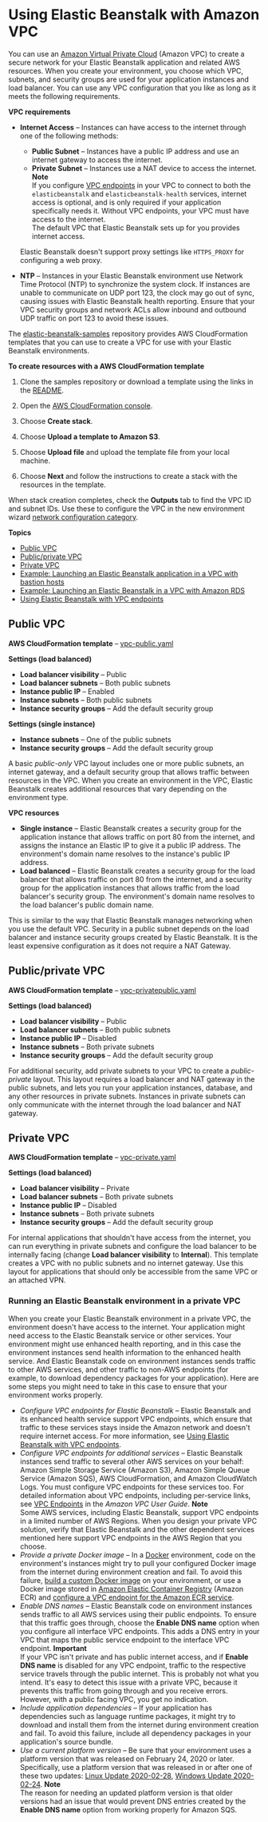 # Using Elastic Beanstalk with Amazon VPC<a name="vpc"></a>

You can use an [Amazon Virtual Private Cloud](https://docs.aws.amazon.com/vpc/latest/userguide/) \(Amazon VPC\) to create a secure network for your Elastic Beanstalk application and related AWS resources\. When you create your environment, you choose which VPC, subnets, and security groups are used for your application instances and load balancer\. You can use any VPC configuration that you like as long as it meets the following requirements\.

**VPC requirements**
+ **Internet Access** – Instances can have access to the internet through one of the following methods:
  + **Public Subnet** – Instances have a public IP address and use an internet gateway to access the internet\.
  + **Private Subnet** – Instances use a NAT device to access the internet\.
**Note**  
If you configure [VPC endpoints](vpc-vpce.md) in your VPC to connect to both the `elasticbeanstalk` and `elasticbeanstalk-health` services, internet access is optional, and is only required if your application specifically needs it\. Without VPC endpoints, your VPC must have access to the internet\.  
The default VPC that Elastic Beanstalk sets up for you provides internet access\.

  Elastic Beanstalk doesn't support proxy settings like `HTTPS_PROXY` for configuring a web proxy\.
+ **NTP** – Instances in your Elastic Beanstalk environment use Network Time Protocol \(NTP\) to synchronize the system clock\. If instances are unable to communicate on UDP port 123, the clock may go out of sync, causing issues with Elastic Beanstalk health reporting\. Ensure that your VPC security groups and network ACLs allow inbound and outbound UDP traffic on port 123 to avoid these issues\.

The [elastic\-beanstalk\-samples](https://github.com/awsdocs/elastic-beanstalk-samples/) repository provides AWS CloudFormation templates that you can use to create a VPC for use with your Elastic Beanstalk environments\.

**To create resources with a AWS CloudFormation template**

1. Clone the samples repository or download a template using the links in the [README](https://github.com/awsdocs/elastic-beanstalk-samples/tree/master/cfn-templates/README.md)\.

1. Open the [AWS CloudFormation console](https://console.aws.amazon.com/cloudformation/home)\.

1. Choose **Create stack**\.

1. Choose **Upload a template to Amazon S3**\.

1. Choose **Upload file** and upload the template file from your local machine\.

1. Choose **Next** and follow the instructions to create a stack with the resources in the template\.

When stack creation completes, check the **Outputs** tab to find the VPC ID and subnet IDs\. Use these to configure the VPC in the new environment wizard [network configuration category](environments-create-wizard.md#environments-create-wizard-network)\.

**Topics**
+ [Public VPC](#services-vpc-public)
+ [Public/private VPC](#services-vpc-privatepublic)
+ [Private VPC](#services-vpc-private)
+ [Example: Launching an Elastic Beanstalk application in a VPC with bastion hosts](vpc-bastion-host.md)
+ [Example: Launching an Elastic Beanstalk in a VPC with Amazon RDS](vpc-rds.md)
+ [Using Elastic Beanstalk with VPC endpoints](vpc-vpce.md)

## Public VPC<a name="services-vpc-public"></a>

**AWS CloudFormation template** – [vpc\-public\.yaml](https://github.com/awsdocs/elastic-beanstalk-samples/tree/master/cfn-templates/vpc-public.yaml)

**Settings \(load balanced\)**
+ **Load balancer visibility** – Public
+ **Load balancer subnets** – Both public subnets
+ **Instance public IP** – Enabled
+ **Instance subnets** – Both public subnets
+ **Instance security groups** – Add the default security group

**Settings \(single instance\)**
+ **Instance subnets** – One of the public subnets
+ **Instance security groups** – Add the default security group

A basic *public\-only* VPC layout includes one or more public subnets, an internet gateway, and a default security group that allows traffic between resources in the VPC\. When you create an environment in the VPC, Elastic Beanstalk creates additional resources that vary depending on the environment type\.

**VPC resources**
+ **Single instance** – Elastic Beanstalk creates a security group for the application instance that allows traffic on port 80 from the internet, and assigns the instance an Elastic IP to give it a public IP address\. The environment's domain name resolves to the instance's public IP address\.
+ **Load balanced** – Elastic Beanstalk creates a security group for the load balancer that allows traffic on port 80 from the internet, and a security group for the application instances that allows traffic from the load balancer's security group\. The environment's domain name resolves to the load balancer's public domain name\.

This is similar to the way that Elastic Beanstalk manages networking when you use the default VPC\. Security in a public subnet depends on the load balancer and instance security groups created by Elastic Beanstalk\. It is the least expensive configuration as it does not require a NAT Gateway\.

## Public/private VPC<a name="services-vpc-privatepublic"></a>

**AWS CloudFormation template** – [vpc\-privatepublic\.yaml](https://github.com/awsdocs/elastic-beanstalk-samples/tree/master/cfn-templates/vpc-privatepublic.yaml)

**Settings \(load balanced\)**
+ **Load balancer visibility** – Public
+ **Load balancer subnets** – Both public subnets
+ **Instance public IP** – Disabled
+ **Instance subnets** – Both private subnets
+ **Instance security groups** – Add the default security group

For additional security, add private subnets to your VPC to create a *public\-private* layout\. This layout requires a load balancer and NAT gateway in the public subnets, and lets you run your application instances, database, and any other resources in private subnets\. Instances in private subnets can only communicate with the internet through the load balancer and NAT gateway\.

## Private VPC<a name="services-vpc-private"></a>

**AWS CloudFormation template** – [vpc\-private\.yaml](https://github.com/awsdocs/elastic-beanstalk-samples/tree/master/cfn-templates/vpc-private.yaml)

**Settings \(load balanced\)**
+ **Load balancer visibility** – Private
+ **Load balancer subnets** – Both private subnets
+ **Instance public IP** – Disabled
+ **Instance subnets** – Both private subnets
+ **Instance security groups** – Add the default security group

For internal applications that shouldn't have access from the internet, you can run everything in private subnets and configure the load balancer to be internally facing \(change **Load balancer visibility** to **Internal**\)\. This template creates a VPC with no public subnets and no internet gateway\. Use this layout for applications that should only be accessible from the same VPC or an attached VPN\.

### Running an Elastic Beanstalk environment in a private VPC<a name="services-vpc-private-beanstalk"></a>

When you create your Elastic Beanstalk environment in a private VPC, the environment doesn't have access to the internet\. Your application might need access to the Elastic Beanstalk service or other services\. Your environment might use enhanced health reporting, and in this case the environment instances send health information to the enhanced health service\. And Elastic Beanstalk code on environment instances sends traffic to other AWS services, and other traffic to non\-AWS endpoints \(for example, to download dependency packages for your application\)\. Here are some steps you might need to take in this case to ensure that your environment works properly\.
+ *Configure VPC endpoints for Elastic Beanstalk* – Elastic Beanstalk and its enhanced health service support VPC endpoints, which ensure that traffic to these services stays inside the Amazon network and doesn't require internet access\. For more information, see [Using Elastic Beanstalk with VPC endpoints](vpc-vpce.md)\.
+ *Configure VPC endpoints for additional services* – Elastic Beanstalk instances send traffic to several other AWS services on your behalf: Amazon Simple Storage Service \(Amazon S3\), Amazon Simple Queue Service \(Amazon SQS\), AWS CloudFormation, and Amazon CloudWatch Logs\. You must configure VPC endpoints for these services too\. For detailed information about VPC endpoints, including per\-service links, see [VPC Endpoints](https://docs.aws.amazon.com/vpc/latest/userguide/vpc-endpoints.html) in the *Amazon VPC User Guide*\.
**Note**  
Some AWS services, including Elastic Beanstalk, support VPC endpoints in a limited number of AWS Regions\. When you design your private VPC solution, verify that Elastic Beanstalk and the other dependent services mentioned here support VPC endpoints in the AWS Region that you choose\.
+ *Provide a private Docker image* – In a [Docker](create_deploy_docker.md) environment, code on the environment's instances might try to pull your configured Docker image from the internet during environment creation and fail\. To avoid this failure, [build a custom Docker image](single-container-docker-configuration.md#single-container-docker-configuration.dockerfile) on your environment, or use a Docker image stored in [Amazon Elastic Container Registry](https://docs.aws.amazon.com/AmazonECR/latest/userguide/) \(Amazon ECR\) and [configure a VPC endpoint for the Amazon ECR service](https://docs.aws.amazon.com/AmazonECR/latest/userguide/vpc-endpoints.html)\.
+ *Enable DNS names* – Elastic Beanstalk code on environment instances sends traffic to all AWS services using their public endpoints\. To ensure that this traffic goes through, choose the **Enable DNS name** option when you configure all interface VPC endpoints\. This adds a DNS entry in your VPC that maps the public service endpoint to the interface VPC endpoint\.
**Important**  
If your VPC isn't private and has public internet access, and if **Enable DNS name** is disabled for any VPC endpoint, traffic to the respective service travels through the public internet\. This is probably not what you intend\. It's easy to detect this issue with a private VPC, because it prevents this traffic from going through and you receive errors\. However, with a public facing VPC, you get no indication\.
+ *Include application dependencies* – If your application has dependencies such as language runtime packages, it might try to download and install them from the internet during environment creation and fail\. To avoid this failure, include all dependency packages in your application's source bundle\.
+ *Use a current platform version* – Be sure that your environment uses a platform version that was released on February 24, 2020 or later\. Specifically, use a platform version that was released in or after one of these two updates: [Linux Update 2020\-02\-28](https://docs.aws.amazon.com/elasticbeanstalk/latest/relnotes/release-2020-02-28-linux.html), [Windows Update 2020\-02\-24](https://docs.aws.amazon.com/elasticbeanstalk/latest/relnotes/release-2020-02-24-windows.html)\.
**Note**  
The reason for needing an updated platform version is that older versions had an issue that would prevent DNS entries created by the **Enable DNS name** option from working properly for Amazon SQS\.